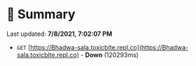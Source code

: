 # 📖 Summary
Last updated: **7/8/2021, 7:02:07 PM**

- `GET` [https://Bhadwa-sala.toxicblte.repl.co](https://Bhadwa-sala.toxicblte.repl.co) - **Down** (120293ms)
